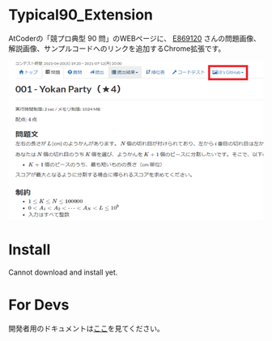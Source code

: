# Typical90_Extension

AtCoderの「競プロ典型 90 問」のWEBページに、 [E869120](https://github.com/E869120/kyopro_educational_90) さんの問題画像、解説画像、サンプルコードへのリンクを追加するChrome拡張です。

![Screenshot](typical90_extension/img/screenshot_x640x400.png "Screenshot")

# Install

Cannot download and install yet.

# For Devs

開発者用のドキュメントは[ここ](README_devs.md)を見てください。

